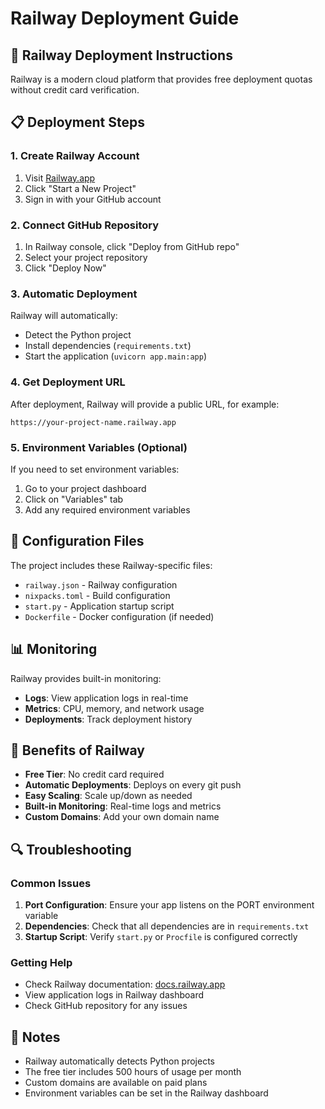 # Railway Deployment Guide

## 🚀 Railway Deployment Instructions

Railway is a modern cloud platform that provides free deployment quotas without credit card verification.

## 📋 Deployment Steps

### 1. Create Railway Account

1. Visit [Railway.app](https://railway.app)
2. Click "Start a New Project"
3. Sign in with your GitHub account

### 2. Connect GitHub Repository

1. In Railway console, click "Deploy from GitHub repo"
2. Select your project repository
3. Click "Deploy Now"

### 3. Automatic Deployment

Railway will automatically:
- Detect the Python project
- Install dependencies (`requirements.txt`)
- Start the application (`uvicorn app.main:app`)

### 4. Get Deployment URL

After deployment, Railway will provide a public URL, for example:
```
https://your-project-name.railway.app
```

### 5. Environment Variables (Optional)

If you need to set environment variables:
1. Go to your project dashboard
2. Click on "Variables" tab
3. Add any required environment variables

## 🔧 Configuration Files

The project includes these Railway-specific files:

- `railway.json` - Railway configuration
- `nixpacks.toml` - Build configuration
- `start.py` - Application startup script
- `Dockerfile` - Docker configuration (if needed)

## 📊 Monitoring

Railway provides built-in monitoring:
- **Logs**: View application logs in real-time
- **Metrics**: CPU, memory, and network usage
- **Deployments**: Track deployment history

## 🚀 Benefits of Railway

- **Free Tier**: No credit card required
- **Automatic Deployments**: Deploys on every git push
- **Easy Scaling**: Scale up/down as needed
- **Built-in Monitoring**: Real-time logs and metrics
- **Custom Domains**: Add your own domain name

## 🔍 Troubleshooting

### Common Issues

1. **Port Configuration**: Ensure your app listens on the PORT environment variable
2. **Dependencies**: Check that all dependencies are in `requirements.txt`
3. **Startup Script**: Verify `start.py` or `Procfile` is configured correctly

### Getting Help

- Check Railway documentation: [docs.railway.app](https://docs.railway.app)
- View application logs in Railway dashboard
- Check GitHub repository for any issues

## 📝 Notes

- Railway automatically detects Python projects
- The free tier includes 500 hours of usage per month
- Custom domains are available on paid plans
- Environment variables can be set in the Railway dashboard
